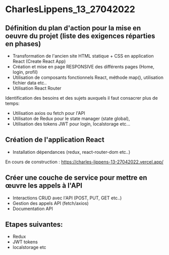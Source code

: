 # CharlesLippens_13_27042022

## Définition du plan d'action pour la mise en oeuvre du projet (liste des exigences réparties en phases)

- Transformation de l'ancien site HTML statique + CSS en application React (Create React App)
- Création et mise en page RESPONSIVE des différents pages (Home, login, profil)
- Utilisation de composants fonctionnels React, méthode map(), utilisation fichier data etc..
- Utilisation React Router

Identification des besoins et des sujets auxquels il faut consacrer plus de temps:

- Utilisation axios ou fetch pour l'API
- Utilisaton de Redux pour le state manager (state global),
- Utilisation des tokens JWT pour login, localstorage etc... 

## Création de l'application React

- Installation dépendances (redux, react-router-dom etc..)

En cours de construction : https://charles-lippens-13-27042022.vercel.app/

##  Créer une couche de service pour mettre en œuvre les appels à l'API

- Interactions CRUD avec l'API (POST, PUT, GET etc..)
- Gestion des appels API (fetch/axios)
- Documentation API

##  Etapes suivantes:

- Redux
- JWT tokens
- localstorage etc





